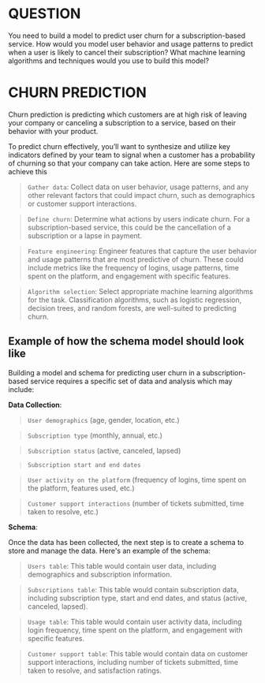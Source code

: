 # QUESTION

You need to build a model to predict user churn for a subscription-based service. How would you model user behavior and usage patterns to predict when a user is likely to cancel their subscription? What machine learning algorithms and techniques would you use to build this model?

# CHURN PREDICTION

Churn prediction is predicting which customers are at high risk of leaving your company or canceling a subscription to a service, based on their behavior with your product.

To predict churn effectively, you’ll want to synthesize and utilize key indicators defined by your team to signal when a customer has a probability of churning so that your company can take action. Here are some steps to achieve this

> `Gather data`: Collect data on user behavior, usage patterns, and any other relevant factors that could impact churn, such as demographics or customer support interactions.

> `Define churn`: Determine what actions by users indicate churn. For a subscription-based service, this could be the cancellation of a subscription or a lapse in payment.

> `Feature engineering`: Engineer features that capture the user behavior and usage patterns that are most predictive of churn. These could include metrics like the frequency of logins, usage patterns, time spent on the platform, and engagement with specific features.

> `Algorithm selection`: Select appropriate machine learning algorithms for the task. Classification algorithms, such as logistic regression, decision trees, and random forests, are well-suited to predicting churn.

## Example of how the schema model should look like

Building a model and schema for predicting user churn in a subscription-based service requires a specific set of data and analysis which may include:

**Data Collection**:

> `User demographics` (age, gender, location, etc.)

> `Subscription type` (monthly, annual, etc.)

> `Subscription status` (active, canceled, lapsed)

> `Subscription start and end dates`

> `User activity on the platform` (frequency of logins, time spent on the platform, features used, etc.)

> `Customer support interactions` (number of tickets submitted, time taken to resolve, etc.)

**Schema**:

Once the data has been collected, the next step is to create a schema to store and manage the data. Here's an example of the schema:

> `Users table`: This table would contain user data, including demographics and subscription information.

> `Subscriptions table`: This table would contain subscription data, including subscription type, start and end dates, and status (active, canceled, lapsed).

> `Usage table`: This table would contain user activity data, including login frequency, time spent on the platform, and engagement with specific features.

> `Customer support table`: This table would contain data on customer support interactions, including number of tickets submitted, time taken to resolve, and satisfaction ratings.

